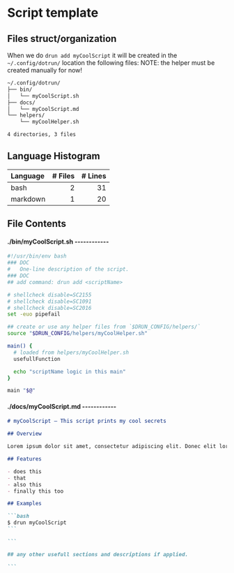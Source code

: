 # Script template

## Files struct/organization

When we do `drun add myCoolScript` it will be created in the `~/.config/dotrun/` location the following files:
NOTE: the helper must be created manually for now!

```bash
~/.config/dotrun/
├── bin/
│   └── myCoolScript.sh
├── docs/
│   └── myCoolScript.md
└── helpers/
    └── myCoolHelper.sh

4 directories, 3 files
```

## Language Histogram

| Language | # Files | # Lines |
| :------- | ------: | ------: |
| bash     |       2 |      31 |
| markdown |       1 |      20 |

## File Contents

#### ./bin/myCoolScript.sh ------------

```bash
#!/usr/bin/env bash
### DOC
#   One-line description of the script.
### DOC
## add command: drun add <scriptName>

# shellcheck disable=SC2155
# shellcheck disable=SC1091
# shellcheck disable=SC2016
set -euo pipefail

## create or use any helper files from `$DRUN_CONFIG/helpers/`
source "$DRUN_CONFIG/helpers/myCoolHelper.sh"

main() {
  # loaded from helpers/myCoolHelper.sh
  usefullFunction

  echo "scriptName logic in this main"
}

main "$@"
```

#### ./docs/myCoolScript.md ------------

````markdown
# myCoolScript — This script prints my cool secrets

## Overview

Lorem ipsum dolor sit amet, consectetur adipiscing elit. Donec elit lorem, ullamcorper ut purus sit amet, volutpat sollicitudin massa. Etiam porta luctus quam quis bibendum. Fusce eget magna lorem. Nulla ultricies ultricies orci quis faucibus. Integer facilisis sodales elit id faucibus. Nulla sit amet tempor est.

## Features

- does this
- that
- also this
- finally this too

## Examples

```bash
$ drun myCoolScript
```

```

## any other usefull sections and descriptions if applied.

```
````
